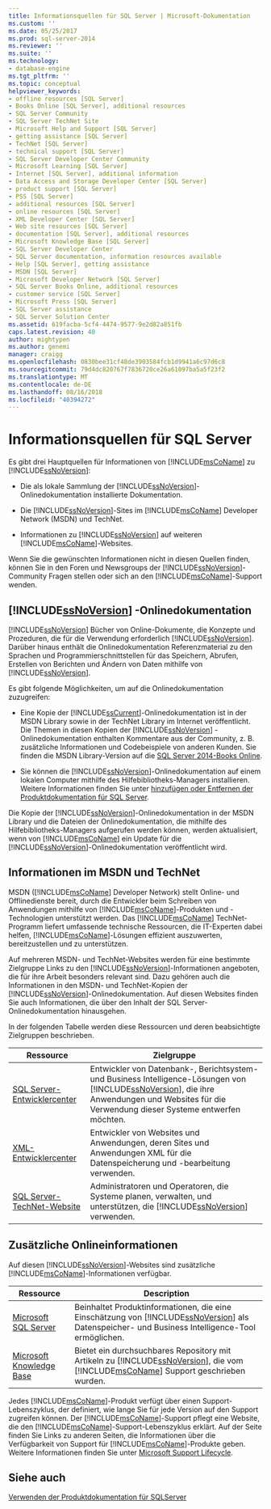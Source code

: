 ```yaml
---
title: Informationsquellen für SQL Server | Microsoft-Dokumentation
ms.custom: ''
ms.date: 05/25/2017
ms.prod: sql-server-2014
ms.reviewer: ''
ms.suite: ''
ms.technology:
- database-engine
ms.tgt_pltfrm: ''
ms.topic: conceptual
helpviewer_keywords:
- offline resources [SQL Server]
- Books Online [SQL Server], additional resources
- SQL Server Community
- SQL Server TechNet Site
- Microsoft Help and Support [SQL Server]
- getting assistance [SQL Server]
- TechNet [SQL Server]
- technical support [SQL Server]
- SQL Server Developer Center Community
- Microsoft Learning [SQL Server]
- Internet [SQL Server], additional information
- Data Access and Storage Developer Center [SQL Server]
- product support [SQL Server]
- PSS [SQL Server]
- additional resources [SQL Server]
- online resources [SQL Server]
- XML Developer Center [SQL Server]
- Web site resources [SQL Server]
- documentation [SQL Server], additional resources
- Microsoft Knowledge Base [SQL Server]
- SQL Server Developer Center
- SQL Server documentation, information resources available
- Help [SQL Server], getting assistance
- MSDN [SQL Server]
- Microsoft Developer Network [SQL Server]
- SQL Server Books Online, additional resources
- customer service [SQL Server]
- Microsoft Press [SQL Server]
- SQL Server assistance
- SQL Server Solution Center
ms.assetid: 619facba-5cf4-4474-9577-9e2d82a851fb
caps.latest.revision: 40
author: mightypen
ms.author: genemi
manager: craigg
ms.openlocfilehash: 0830bee31cf48de3903584fcb1d9941a6c97d6c8
ms.sourcegitcommit: 79d4dc820767f7836720ce26a61097ba5a5f23f2
ms.translationtype: MT
ms.contentlocale: de-DE
ms.lasthandoff: 08/16/2018
ms.locfileid: "40394272"
---
```

# <a name="getting-sql-server-assistance"></a>Informationsquellen für SQL Server
  Es gibt drei Hauptquellen für Informationen von [!INCLUDE[msCoName](../includes/msconame-md.md)] zu [!INCLUDE[ssNoVersion](../includes/ssnoversion-md.md)]:  
  
-   Die als lokale Sammlung der [!INCLUDE[ssNoVersion](../includes/ssnoversion-md.md)]-Onlinedokumentation installierte Dokumentation.  
  
-   Die [!INCLUDE[ssNoVersion](../includes/ssnoversion-md.md)]-Sites im [!INCLUDE[msCoName](../includes/msconame-md.md)] Developer Network (MSDN) und TechNet.  
  
-   Informationen zu [!INCLUDE[ssNoVersion](../includes/ssnoversion-md.md)] auf weiteren [!INCLUDE[msCoName](../includes/msconame-md.md)]-Websites.  
  
 Wenn Sie die gewünschten Informationen nicht in diesen Quellen finden, können Sie in den Foren und Newsgroups der [!INCLUDE[ssNoVersion](../includes/ssnoversion-md.md)]-Community Fragen stellen oder sich an den [!INCLUDE[msCoName](../includes/msconame-md.md)]-Support wenden.  
  
## <a name="includessnoversionincludesssnoversion-mdmd-books-online"></a>[!INCLUDE[ssNoVersion](../includes/ssnoversion-md.md)] -Onlinedokumentation  
 [!INCLUDE[ssNoVersion](../includes/ssnoversion-md.md)] Bücher von Online-Dokumente, die Konzepte und Prozeduren, die für die Verwendung erforderlich [!INCLUDE[ssNoVersion](../includes/ssnoversion-md.md)]. Darüber hinaus enthält die Onlinedokumentation Referenzmaterial zu den Sprachen und Programmierschnittstellen für das Speichern, Abrufen, Erstellen von Berichten und Ändern von Daten mithilfe von [!INCLUDE[ssNoVersion](../includes/ssnoversion-md.md)].  
  
 Es gibt folgende Möglichkeiten, um auf die Onlinedokumentation zuzugreifen:  
  
-   Eine Kopie der [!INCLUDE[ssCurrent](../includes/sscurrent-md.md)]-Onlinedokumentation ist in der MSDN Library sowie in der TechNet Library im Internet veröffentlicht. Die Themen in diesen Kopien der [!INCLUDE[ssNoVersion](../includes/ssnoversion-md.md)] -Onlinedokumentation enthalten Kommentare aus der Community, z. B. zusätzliche Informationen und Codebeispiele von anderen Kunden. Sie finden die MSDN Library-Version auf die [SQL Server 2014-Books Online](../2014-toc/index.md).  
  
-   Sie können die [!INCLUDE[ssNoVersion](../includes/ssnoversion-md.md)]-Onlinedokumentation auf einem lokalen Computer mithilfe des Hilfebibliotheks-Managers installieren. Weitere Informationen finden Sie unter [hinzufügen oder Entfernen der Produktdokumentation für SQL Server](../2014-toc/books-online-for-sql-server-2014.md).  
  
 Die Kopie der [!INCLUDE[ssNoVersion](../includes/ssnoversion-md.md)]-Onlinedokumentation in der MSDN Library und die Dateien der Onlinedokumentation, die mithilfe des Hilfebibliotheks-Managers aufgerufen werden können, werden aktualisiert, wenn von [!INCLUDE[msCoName](../includes/msconame-md.md)] ein Update für die [!INCLUDE[ssNoVersion](../includes/ssnoversion-md.md)]-Onlinedokumentation veröffentlicht wird.  
  
## <a name="information-on-msdn-and-technet"></a>Informationen im MSDN und TechNet  
 MSDN ([!INCLUDE[msCoName](../includes/msconame-md.md)] Developer Network) stellt Online- und Offlinedienste bereit, durch die Entwickler beim Schreiben von Anwendungen mithilfe von [!INCLUDE[msCoName](../includes/msconame-md.md)]-Produkten und -Technologien unterstützt werden. Das [!INCLUDE[msCoName](../includes/msconame-md.md)] TechNet-Programm liefert umfassende technische Ressourcen, die IT-Experten dabei helfen, [!INCLUDE[msCoName](../includes/msconame-md.md)]-Lösungen effizient auszuwerten, bereitzustellen und zu unterstützen.  
  
 Auf mehreren MSDN- und TechNet-Websites werden für eine bestimmte Zielgruppe Links zu den [!INCLUDE[ssNoVersion](../includes/ssnoversion-md.md)]-Informationen angeboten, die für ihre Arbeit besonders relevant sind. Dazu gehören auch die Informationen in den MSDN- und TechNet-Kopien der [!INCLUDE[ssNoVersion](../includes/ssnoversion-md.md)]-Onlinedokumentation. Auf diesen Websites finden Sie auch Informationen, die über den Inhalt der SQL Server-Onlinedokumentation hinausgehen.  
  
 In der folgenden Tabelle werden diese Ressourcen und deren beabsichtigte Zielgruppen beschrieben.  
  
|Ressource|Zielgruppe|  
|--------------|--------------|  
|[SQL Server-Entwicklercenter](http://msdn.microsoft.com/sqlserver/)|Entwickler von Datenbank-, Berichtsystem- und Business Intelligence-Lösungen von [!INCLUDE[ssNoVersion](../includes/ssnoversion-md.md)], die ihre Anwendungen und Websites für die Verwendung dieser Systeme entwerfen möchten.|  
|[XML-Entwicklercenter](http://go.microsoft.com/fwlink/?LinkId=42458)|Entwickler von Websites und Anwendungen, deren Sites und Anwendungen XML für die Datenspeicherung und -bearbeitung verwenden.|  
|[SQL Server-TechNet-Website](http://technet.microsoft.com/sqlserver/dn135309)|Administratoren und Operatoren, die Systeme planen, verwalten, und unterstützen, die [!INCLUDE[ssNoVersion](../includes/ssnoversion-md.md)] verwenden.|  
  
## <a name="additional-online-information"></a>Zusätzliche Onlineinformationen  
 Auf diesen [!INCLUDE[ssNoVersion](../includes/ssnoversion-md.md)]-Websites sind zusätzliche [!INCLUDE[msCoName](../includes/msconame-md.md)]-Informationen verfügbar.  
  
|Ressource|Description|  
|--------------|-----------------|  
|[Microsoft SQL Server](http://go.microsoft.com/fwlink/?linkid=8504)|Beinhaltet Produktinformationen, die eine Einschätzung von [!INCLUDE[ssNoVersion](../includes/ssnoversion-md.md)] als Datenspeicher- und Business Intelligence-Tool ermöglichen.|  
|[Microsoft Knowledge Base](http://go.microsoft.com/fwlink/?LinkId=42461)|Bietet ein durchsuchbares Repository mit Artikeln zu [!INCLUDE[ssNoVersion](../includes/ssnoversion-md.md)], die vom [!INCLUDE[msCoName](../includes/msconame-md.md)] Support geschrieben wurden.|    
  
 Jedes [!INCLUDE[msCoName](../includes/msconame-md.md)]-Produkt verfügt über einen Support-Lebenszyklus, der definiert, wie lange Sie für jede Version auf den Support zugreifen können. Der [!INCLUDE[msCoName](../includes/msconame-md.md)]-Support pflegt eine Website, die den [!INCLUDE[msCoName](../includes/msconame-md.md)]-Support-Lebenszyklus erklärt. Auf der Seite finden Sie Links zu anderen Seiten, die Informationen über die Verfügbarkeit von Support für [!INCLUDE[msCoName](../includes/msconame-md.md)]-Produkte geben. Weitere Informationen finden Sie unter [Microsoft Support Lifecycle](http://go.microsoft.com/fwlink/?LinkId=98306).  
  
## <a name="see-also"></a>Siehe auch  
 [Verwenden der Produktdokumentation für SQLServer](../2014-toc/books-online-for-sql-server-2014.md)  
  
  
